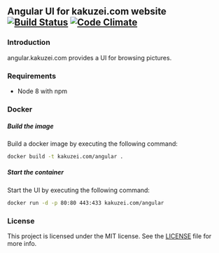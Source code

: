 ## Angular UI for kakuzei.com website [![Build Status](https://travis-ci.org/kakuzei/angular.kakuzei.com.svg?branch=master)](https://travis-ci.org/kakuzei/angular.kakuzei.com) [![Code Climate](https://codeclimate.com/github/kakuzei/angular.kakuzei.com/badges/gpa.svg)](https://codeclimate.com/github/kakuzei/angular.kakuzei.com)

### Introduction

angular.kakuzei.com provides a UI for browsing pictures.

### Requirements

* Node 8 with npm

### Docker

##### Build the image

Build a docker image by executing the following command:

```bash
docker build -t kakuzei.com/angular .
```

##### Start the container

Start the UI by executing the following command:

```bash
docker run -d -p 80:80 443:433 kakuzei.com/angular
```

### License

This project is licensed under the MIT license. See the [LICENSE](LICENSE) file for more info.
